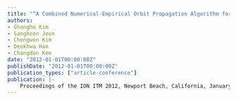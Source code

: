 ```yaml
---
title: "“A Combined Numerical-Empirical Orbit Propagation Algorithm for Satellite Tracking and Backup Navigation System"
authors:
- Ghangho Kim
- Sanghoon Jeon
- Chongwon Kim
- Deokhwa Han
- Changdon Kee
date: "2012-01-01T00:00:00Z"
publishDate: "2012-01-01T00:00:00Z"
publication_types: ["article-conference"]
publication: |-
    Proceedings of the ION ITM 2012, Newport Beach, California, January, 2012
---
```

